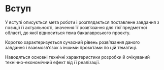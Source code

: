 # Вступ

У вступі описується мета роботи і розглядається поставлене завдання з позиції її
актуальності, значення її розв’язання для тієї предметної області, до якої відноситься
тема бакалаврського проєкту. 

Коротко характеризується сучасний рівень розв’язання
даного завдання і взаємозв’язок з іншими проєктами по цій тематиці. 

Наводяться
основні технічні характеристики розробки й очікуваний технічно-економічний ефект
від її реалізації. 